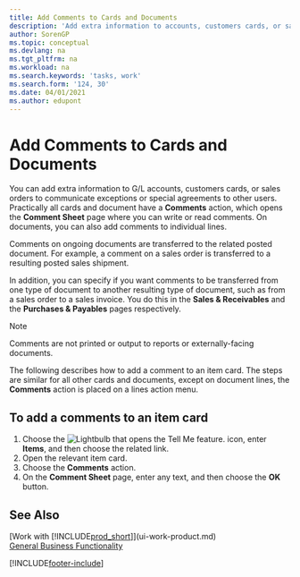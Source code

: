 ```yaml
---
title: Add Comments to Cards and Documents
description: 'Add extra information to accounts, customers cards, or sales orders to communicate agreements, such as a special price or delivery method, to other users.'
author: SorenGP
ms.topic: conceptual
ms.devlang: na
ms.tgt_pltfrm: na
ms.workload: na
ms.search.keywords: 'tasks, work'
ms.search.form: '124, 30'
ms.date: 04/01/2021
ms.author: edupont
---
```

# <a name="add-comments-to-cards-and-documents"></a>Add Comments to Cards and Documents

You can add extra information to G/L accounts, customers cards, or sales orders to communicate exceptions or special agreements to other users.
Practically all cards and document have a **Comments** action, which opens the **Comment Sheet** page where you can write or read comments. On documents, you can also add comments to individual lines.

Comments on ongoing documents are transferred to the related posted document. For example, a comment on a sales order is transferred to a resulting posted sales shipment.

In addition, you can specify if you want comments to be transferred from one type of document to another resulting type of document, such as from a sales order to a sales invoice. You do this in the **Sales & Receivables** and the **Purchases & Payables** pages respectively.

> [!NOTE]
> Comments are not printed or output to reports or externally-facing documents.

The following describes how to add a comment to an item card. The steps are similar for all other cards and documents, except on document lines, the **Comments** action is placed on a lines action menu.

## <a name="to-add-a-comments-to-an-item-card"></a>To add a comments to an item card

1. Choose the ![Lightbulb that opens the Tell Me feature.](media/ui-search/search_small.png "Tell me what you want to do") icon, enter **Items**, and then choose the related link.
2. Open the relevant item card.
3. Choose the **Comments** action.
4. On the **Comment Sheet** page, enter any text, and then choose the **OK** button.

## <a name="see-also"></a>See Also

[Work with [!INCLUDE[prod_short](includes/prod_short.md)]](ui-work-product.md)  
[General Business Functionality](ui-across-business-areas.md)


[!INCLUDE[footer-include](includes/footer-banner.md)]
